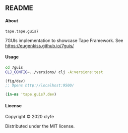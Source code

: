 ## README

#### About

`tape.tape.guis7`

7GUIs implementation to showcase Tape Framework.
See https://eugenkiss.github.io/7guis/

#### Usage

```bash
cd 7guis
CLJ_CONFIG=../versions/ clj -A:versions:test
```

```clojure
(fig/dev)
;; Opens http://localhost:9500/
```

```clojure
(in-ns 'tape.guis7.dev)
```

#### License

Copyright © 2020 clyfe

Distributed under the MIT license.
